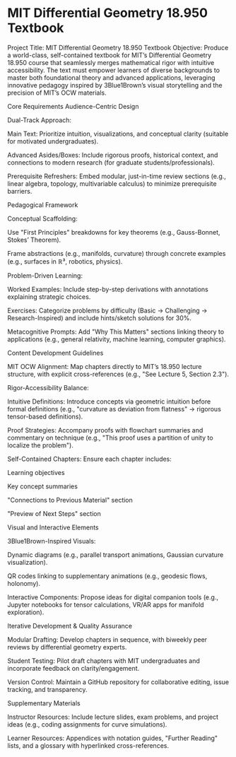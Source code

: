 # MIT Differential Geometry 18.950 Textbook
Project Title: MIT Differential Geometry 18.950 Textbook
Objective:
Produce a world-class, self-contained textbook for MIT’s Differential Geometry 18.950 course that seamlessly merges mathematical rigor with intuitive accessibility. The text must empower learners of diverse backgrounds to master both foundational theory and advanced applications, leveraging innovative pedagogy inspired by 3Blue1Brown’s visual storytelling and the precision of MIT’s OCW materials.

Core Requirements
Audience-Centric Design

Dual-Track Approach:

Main Text: Prioritize intuition, visualizations, and conceptual clarity (suitable for motivated undergraduates).

Advanced Asides/Boxes: Include rigorous proofs, historical context, and connections to modern research (for graduate students/professionals).

Prerequisite Refreshers: Embed modular, just-in-time review sections (e.g., linear algebra, topology, multivariable calculus) to minimize prerequisite barriers.

Pedagogical Framework

Conceptual Scaffolding:

Use "First Principles" breakdowns for key theorems (e.g., Gauss-Bonnet, Stokes’ Theorem).

Frame abstractions (e.g., manifolds, curvature) through concrete examples (e.g., surfaces in ℝ³, robotics, physics).

Problem-Driven Learning:

Worked Examples: Include step-by-step derivations with annotations explaining strategic choices.

Exercises: Categorize problems by difficulty (Basic → Challenging → Research-Inspired) and include hints/sketch solutions for 30%.

Metacognitive Prompts: Add "Why This Matters" sections linking theory to applications (e.g., general relativity, machine learning, computer graphics).

Content Development Guidelines

MIT OCW Alignment: Map chapters directly to MIT’s 18.950 lecture structure, with explicit cross-references (e.g., "See Lecture 5, Section 2.3").

Rigor-Accessibility Balance:

Intuitive Definitions: Introduce concepts via geometric intuition before formal definitions (e.g., "curvature as deviation from flatness" → rigorous tensor-based definitions).

Proof Strategies: Accompany proofs with flowchart summaries and commentary on technique (e.g., "This proof uses a partition of unity to localize the problem").

Self-Contained Chapters: Ensure each chapter includes:

Learning objectives

Key concept summaries

"Connections to Previous Material" section

"Preview of Next Steps" section

Visual and Interactive Elements

3Blue1Brown-Inspired Visuals:

Dynamic diagrams (e.g., parallel transport animations, Gaussian curvature visualization).

QR codes linking to supplementary animations (e.g., geodesic flows, holonomy).

Interactive Components: Propose ideas for digital companion tools (e.g., Jupyter notebooks for tensor calculations, VR/AR apps for manifold exploration).

Iterative Development & Quality Assurance

Modular Drafting: Develop chapters in sequence, with biweekly peer reviews by differential geometry experts.

Student Testing: Pilot draft chapters with MIT undergraduates and incorporate feedback on clarity/engagement.

Version Control: Maintain a GitHub repository for collaborative editing, issue tracking, and transparency.

Supplementary Materials

Instructor Resources: Include lecture slides, exam problems, and project ideas (e.g., coding assignments for curve simulations).

Learner Resources: Appendices with notation guides, "Further Reading" lists, and a glossary with hyperlinked cross-references.
